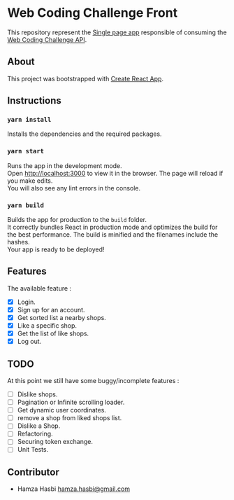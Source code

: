 # Web Coding Challenge Front

This repository represent the [Single page app](https://fr.wikipedia.org/wiki/Application_web_monopage) responsible of consuming the [Web Coding Challenge API](https://www.youtube.com/watch?v=-KOKtk83t3g).

## About 
This project was bootstrapped with [Create React App](https://github.com/facebook/create-react-app).

##  Instructions

###  `yarn install`
Installs the dependencies and the required packages.
###  `yarn start`
Runs the app in the development mode.<br />
Open [http://localhost:3000](http://localhost:3000) to view it in the browser.
The page will reload if you make edits.<br />
You will also see any lint errors in the console. 
###  `yarn build`
Builds the app for production to the `build` folder.<br />
It correctly bundles React in production mode and optimizes the build for the best performance. 
The build is minified and the filenames include the hashes.<br />
Your app is ready to be deployed!
## Features
 The available feature :
 
 - [x] Login.
 - [x] Sign up for an account.
 - [x] Get sorted list a nearby shops.
 - [x] Like a specific shop.
 - [x] Get the list of like shops.
 - [x] Log out.

## TODO 
At this point we still have some buggy/incomplete features :
 - [ ] Dislike shops.
 - [ ] Pagination or Infinite scrolling loader.
 - [ ] Get dynamic user coordinates.
 - [ ] remove a shop from liked shops list.
 - [ ] Dislike a Shop.
 - [ ] Refactoring.
 - [ ] Securing token exchange.
 - [ ] Unit Tests. 
## Contributor
 - Hamza Hasbi [hamza.hasbi@gmail.com](mailto:hamza.hasbi@gmail.com)


